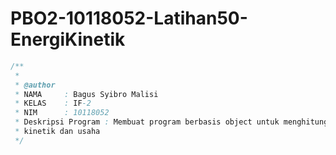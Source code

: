# PBO2-10118052-Latihan50-EnergiKinetik

```java
/**
 *
 * @author
 * NAMA     : Bagus Syibro Malisi
 * KELAS    : IF-2
 * NIM      : 10118052
 * Deskripsi Program : Membuat program berbasis object untuk menghitung energi
 * kinetik dan usaha 
 */
 ```
 
